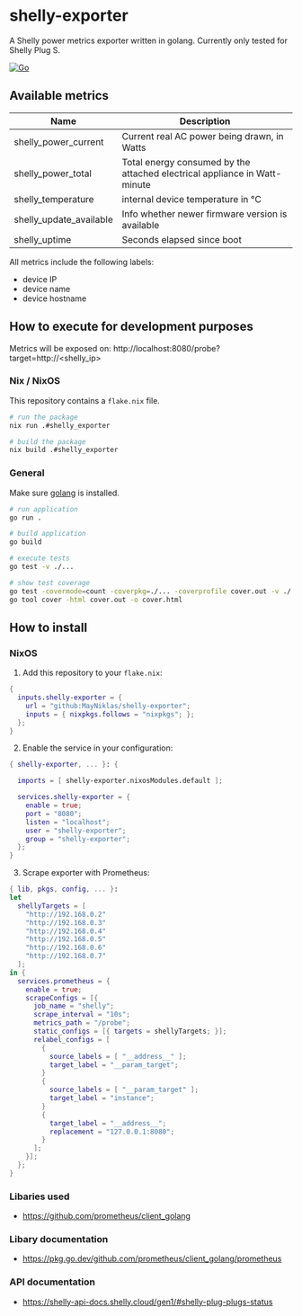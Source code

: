 # shelly-exporter

A Shelly power metrics exporter written in golang.
Currently only tested for Shelly Plug S.

[![Go](https://github.com/MayNiklas/shelly-exporter/actions/workflows/go.yml/badge.svg)](https://github.com/MayNiklas/shelly-exporter/actions/workflows/go.yml)

## Available metrics

Name     | Description
---------|------------
shelly_power_current | Current real AC power being drawn, in Watts
shelly_power_total | Total energy consumed by the attached electrical appliance in Watt-minute
shelly_temperature | internal device temperature in °C
shelly_update_available | Info whether newer firmware version is available
shelly_uptime | Seconds elapsed since boot

All metrics include the following labels:

* device IP
* device name
* device hostname

## How to execute for development purposes

Metrics will be exposed on: http://localhost:8080/probe?target=http://<shelly_ip>

### Nix / NixOS

This repository contains a `flake.nix` file.

```sh
# run the package
nix run .#shelly_exporter

# build the package
nix build .#shelly_exporter
```

### General

Make sure [golang](https://go.dev) is installed.

```sh
# run application
go run .

# build application
go build

# execute tests
go test -v ./...

# show test coverage
go test -covermode=count -coverpkg=./... -coverprofile cover.out -v ./...
go tool cover -html cover.out -o cover.html
```

## How to install

### NixOS

1. Add this repository to your `flake.nix`:

```nix
{
  inputs.shelly-exporter = {
    url = "github:MayNiklas/shelly-exporter";
    inputs = { nixpkgs.follows = "nixpkgs"; };
  };
}
```

2. Enable the service in your configuration:

```nix
{ shelly-exporter, ... }: {

  imports = [ shelly-exporter.nixosModules.default ];

  services.shelly-exporter = {
    enable = true;
    port = "8080";
    listen = "localhost";
    user = "shelly-exporter";
    group = "shelly-exporter";
  };
}
```

3. Scrape exporter with Prometheus:

```nix
{ lib, pkgs, config, ... }:
let
  shellyTargets = [
    "http://192.168.0.2"
    "http://192.168.0.3"
    "http://192.168.0.4"
    "http://192.168.0.5"
    "http://192.168.0.6"
    "http://192.168.0.7"
  ];
in {
  services.prometheus = {
    enable = true;
    scrapeConfigs = [{
      job_name = "shelly";
      scrape_interval = "10s";
      metrics_path = "/probe";
      static_configs = [{ targets = shellyTargets; }];
      relabel_configs = [
        {
          source_labels = [ "__address__" ];
          target_label = "__param_target";
        }
        {
          source_labels = [ "__param_target" ];
          target_label = "instance";
        }
        {
          target_label = "__address__";
          replacement = "127.0.0.1:8080";
        }
      ];
    }];
  };
}
```

### Libaries used

- https://github.com/prometheus/client_golang

### Libary documentation

- https://pkg.go.dev/github.com/prometheus/client_golang/prometheus

### API documentation

- https://shelly-api-docs.shelly.cloud/gen1/#shelly-plug-plugs-status
